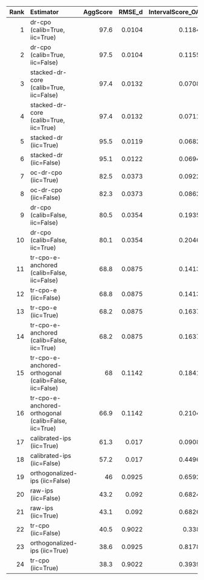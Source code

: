 |   Rank | Estimator                                             |   AggScore |   RMSE_d |   IntervalScore_OA |   CalibScore |   SE_GeoMean |   Kendall_tau |   Top1_Acc |
|-------:|:------------------------------------------------------|-----------:|---------:|-------------------:|-------------:|-------------:|--------------:|-----------:|
|      1 | dr-cpo (calib=True, iic=True)                         |       97.6 |   0.0104 |             0.1184 |          5   |       0.0213 |         0.583 |       97.5 |
|      2 | dr-cpo (calib=True, iic=False)                        |       97.5 |   0.0104 |             0.1155 |          5.6 |       0.0206 |         0.583 |       97.5 |
|      3 | stacked-dr-core (calib=True, iic=False)               |       97.4 |   0.0132 |             0.0708 |          7.8 |       0.0126 |         0.533 |      100   |
|      4 | stacked-dr-core (calib=True, iic=True)                |       97.4 |   0.0132 |             0.0711 |          7.8 |       0.0126 |         0.533 |      100   |
|      5 | stacked-dr (iic=True)                                 |       95.5 |   0.0119 |             0.0682 |          9.9 |       0.0117 |         0.505 |       94.3 |
|      6 | stacked-dr (iic=False)                                |       95.1 |   0.0122 |             0.0694 |         10   |       0.0118 |         0.49  |       94.1 |
|      7 | oc-dr-cpo (iic=True)                                  |       82.5 |   0.0373 |             0.0922 |          9   |       0.0218 |         0.183 |       65   |
|      8 | oc-dr-cpo (iic=False)                                 |       82.3 |   0.0373 |             0.0862 |         10.4 |       0.0198 |         0.183 |       65   |
|      9 | dr-cpo (calib=False, iic=False)                       |       80.5 |   0.0354 |             0.1935 |          5   |       0.0349 |         0.167 |       65   |
|     10 | dr-cpo (calib=False, iic=True)                        |       80.1 |   0.0354 |             0.2046 |          5   |       0.0369 |         0.167 |       65   |
|     11 | tr-cpo-e-anchored (calib=False, iic=False)            |       68.8 |   0.0875 |             0.1413 |         10.5 |       0.032  |        -0.083 |       35   |
|     12 | tr-cpo-e (iic=False)                                  |       68.8 |   0.0875 |             0.1413 |         10.5 |       0.032  |        -0.083 |       35   |
|     13 | tr-cpo-e (iic=True)                                   |       68.2 |   0.0875 |             0.1637 |          8.8 |       0.0386 |        -0.083 |       35   |
|     14 | tr-cpo-e-anchored (calib=False, iic=True)             |       68.2 |   0.0875 |             0.1637 |          8.8 |       0.0386 |        -0.083 |       35   |
|     15 | tr-cpo-e-anchored-orthogonal (calib=False, iic=False) |       68   |   0.1142 |             0.1841 |          9.7 |       0.0408 |        -0.05  |       40   |
|     16 | tr-cpo-e-anchored-orthogonal (calib=False, iic=True)  |       66.9 |   0.1142 |             0.2104 |          8.5 |       0.0497 |        -0.05  |       40   |
|     17 | calibrated-ips (iic=True)                             |       61.3 |   0.017  |             0.0908 |         34.2 |       0.0099 |        -0.183 |       15   |
|     18 | calibrated-ips (iic=False)                            |       57.2 |   0.017  |             0.4496 |          7.3 |       0.0777 |        -0.183 |       15   |
|     19 | orthogonalized-ips (iic=False)                        |       46   |   0.0925 |             0.6592 |          5.6 |       0.1653 |        -0.083 |       30   |
|     20 | raw-ips (iic=False)                                   |       43.2 |   0.092  |             0.6824 |          5.6 |       0.1739 |        -0.133 |       27.5 |
|     21 | raw-ips (iic=True)                                    |       43.1 |   0.092  |             0.6826 |          5.6 |       0.1741 |        -0.133 |       27.5 |
|     22 | tr-cpo (iic=False)                                    |       40.5 |   0.9022 |             0.338  |          9.9 |       0.0755 |        -0.017 |       42.5 |
|     23 | orthogonalized-ips (iic=True)                         |       38.6 |   0.0925 |             0.8178 |          5   |       0.2086 |        -0.083 |       30   |
|     24 | tr-cpo (iic=True)                                     |       38.3 |   0.9022 |             0.3939 |          8.8 |       0.0904 |        -0.017 |       42.5 |